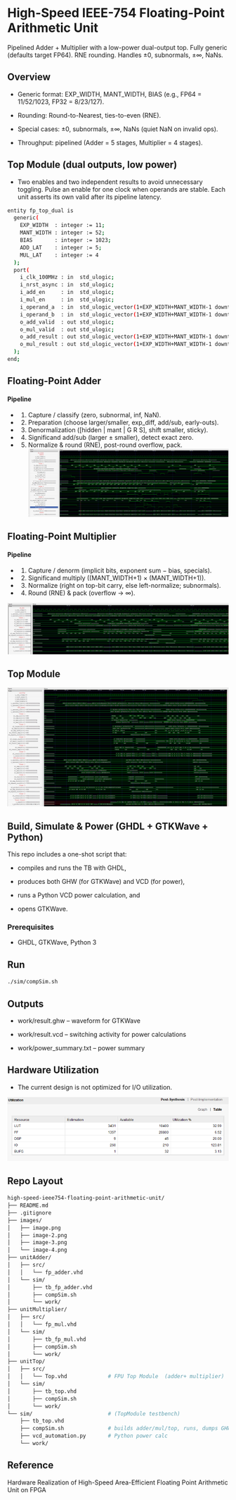 # High-Speed IEEE-754 Floating-Point Arithmetic Unit
Pipelined Adder + Multiplier with a low-power dual-output top. Fully generic (defaults target FP64). RNE rounding. Handles ±0, subnormals, ±∞, NaNs.
## Overview

- Generic format: EXP_WIDTH, MANT_WIDTH, BIAS (e.g., FP64 = 11/52/1023, FP32 = 8/23/127).

- Rounding: Round-to-Nearest, ties-to-even (RNE).

- Special cases: ±0, subnormals, ±∞, NaNs (quiet NaN on invalid ops).

- Throughput: pipelined (Adder = 5 stages, Multiplier = 4 stages).

## Top Module (dual outputs, low power)
- Two enables and two independent results to avoid unnecessary toggling. Pulse an enable for one clock when operands are stable. Each unit asserts its own valid after its pipeline latency.
``` bash 
entity fp_top_dual is
  generic(
    EXP_WIDTH  : integer := 11;
    MANT_WIDTH : integer := 52;
    BIAS       : integer := 1023;
    ADD_LAT    : integer := 5;
    MUL_LAT    : integer := 4
  );
  port(
    i_clk_100MHz : in  std_ulogic;
    i_nrst_async : in  std_ulogic;
    i_add_en     : in  std_ulogic;
    i_mul_en     : in  std_ulogic;
    i_operand_a  : in  std_ulogic_vector(1+EXP_WIDTH+MANT_WIDTH-1 downto 0);
    i_operand_b  : in  std_ulogic_vector(1+EXP_WIDTH+MANT_WIDTH-1 downto 0);
    o_add_valid  : out std_ulogic;
    o_mul_valid  : out std_ulogic;
    o_add_result : out std_ulogic_vector(1+EXP_WIDTH+MANT_WIDTH-1 downto 0);
    o_mul_result : out std_ulogic_vector(1+EXP_WIDTH+MANT_WIDTH-1 downto 0)
  );
end;
```
## Floating-Point Adder

#### Pipeline
- 1. Capture / classify (zero, subnormal, inf, NaN).

- 2. Preparation (choose larger/smaller, exp_diff, add/sub, early-outs).

- 3. Denormalization ([hidden | mant | G R S], shift smaller, sticky).

- 4. Significand add/sub (larger ± smaller), detect exact zero.

- 5. Normalize & round (RNE), post-round overflow, pack.
![Piplined FP Adder](images/image-2.png)

## Floating-Point Multiplier

#### Pipeline
- 1. Capture / denorm (implicit bits, exponent sum − bias, specials).

- 2. Significand multiply ((MANT_WIDTH+1) × (MANT_WIDTH+1)).

- 3. Normalize (right on top-bit carry, else left-normalize; subnormals).

- 4. Round (RNE) & pack (overflow → ∞).

![Piplined FP Multiplier](images/image-3.png)

## Top Module 
![Top Module Waveforms](images/image.png)

## Build, Simulate & Power (GHDL + GTKWave + Python)
This repo includes a one-shot script that:

- compiles and runs the TB with GHDL,

- produces both GHW (for GTKWave) and VCD (for power),

- runs a Python VCD power calculation, and

- opens GTKWave.

### Prerequisites
- GHDL, GTKWave, Python 3
## Run
``` bash 
./sim/compSim.sh
```
## Outputs
- work/result.ghw – waveform for GTKWave

- work/result.vcd – switching activity for power calculations

- work/power_summary.txt – power summary

## Hardware Utilization 
- The current design is not optimized for I/O utilization. 

![Hardware Utilization](images/image-4.png)

## Repo Layout 
``` bash 
high-speed-ieee754-floating-point-arithmetic-unit/
├── README.md
├── .gitignore
├── images/
│   ├── image.png
│   ├── image-2.png
│   ├── image-3.png
│   └── image-4.png
├── unitAdder/
│   ├── src/
│   │   └── fp_adder.vhd
│   └── sim/
│       ├── tb_fp_adder.vhd
│       ├── compSim.sh
│       └── work/              
├── unitMultiplier/
│   ├── src/
│   │   └── fp_mul.vhd
│   └── sim/
│       ├── tb_fp_mul.vhd
│       ├── compSim.sh
│       └── work/
├── unitTop/
│   ├── src/
│   │   └── Top.vhd             # FPU Top Module  (adder+ multiplier)
│   └── sim/
│       ├── tb_top.vhd
│       ├── compSim.sh
│       └── work/
└── sim/                        # (TopModule testbench)
    ├── tb_top.vhd
    ├── compSim.sh              # builds adder/mul/top, runs, dumps GHW+VCD, calls power script
    ├── vcd_automation.py       # Python power calc
    └── work/
```

## Reference 
Hardware Realization of High-Speed Area-Efficient Floating Point Arithmetic Unit on FPGA
